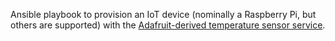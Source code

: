Ansible playbook to provision an IoT device (nominally a Raspberry Pi, but others are supported) with the [Adafruit-derived temperature sensor service](https://github.com/mdjward/temp-sensor-service).

